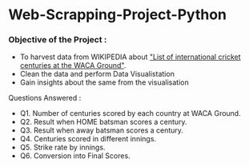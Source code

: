 # Web-Scrapping-Project-Python

### Objective of the Project :
- To harvest data from WIKIPEDIA about ["List of international cricket centuries at the WACA Ground"][1].
- Clean the data and perform Data Visualistation
- Gain insights about the same from the visualisation


Questions Answered :
- Q1. Number of centuries scored by each country at WACA Ground. 
- Q2. Result when HOME batsman scores a century. 
- Q3. Result when away batsman scores a century. 
- Q4. Centuries scored in different innings. 
- Q5. Strike rate by innings. 
- Q6. Conversion into Final Scores.


[1]:https://en.wikipedia.org/wiki/List_of_international_cricket_centuries_at_the_WACA_Ground
